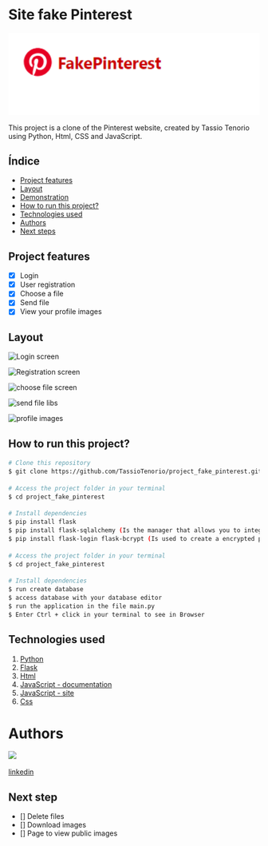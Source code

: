 # Site fake Pinterest
<img style="width:600px" src="img/banner2.png">



This project is a clone of the Pinterest website,
created by Tassio Tenorio using Python, Html, CSS and JavaScript.

## Índice

- <a href="#functionalities">Project features</a>
- <a href="#layout">Layout</a>
- <a href="#demonstration">Demonstration</a>
- <a href="#run">How to run this project?</a>
- <a href="#tecnologies">Technologies used</a>
- <a href="#author">Authors</a>
- <a href="#steps">Next steps</a>

## Project features

-[x] Login
-[x] User registration
-[x] Choose a file
-[x] Send file
-[x] View your profile images

## Layout

![Login screen ](/project_fake_pinterest/img/registration%20screen.png)

![Registration screen](/project_fake_pinterest/img/Tela-de-cadastro.png)

![choose file screen](/project_fake_pinterest/img/tela%20de%20escolha%20de%20arquivo.png)


![send file](/project_fake_pinterest/img/tela%20de%20envio.png)
libs


![profile images](/project_fake_pinterest/img/imagens%20no%20perfil.png)


## How to run this project?

```bash
# Clone this repository
$ git clone https://github.com/TassioTenorio/project_fake_pinterest.git

# Access the project folder in your terminal
$ cd project_fake_pinterest

# Install dependencies
$ pip install flask
$ pip install flask-sqlalchemy (Is the manager that allows you to integrate with the database)
$ pip install flask-login flask-bcrypt (Is used to create a encrypted password)

# Access the project folder in your terminal
$ cd project_fake_pinterest

# Install dependencies
$ run create database
$ access database with your database editor
$ run the application in the file main.py
$ Enter Ctrl + click in your terminal to see in Browser
```

## Technologies used
1. [Python](https://www.python.org/)
2. [Flask](https://flask.palletsprojects.com/en/3.0.x/)
3. [Html](https://www.w3schools.com/html/)
4. [JavaScript - documentation](https://developer.mozilla.org/pt-BR/docs/Web/JavaScript)
5. [JavaScript - site](https://www.javascript.com/)
6. [Css](https://www.w3schools.com/cssref/index.php)


# Authors

<img style="width:200px" src="https://media.licdn.com/dms/image/D4D03AQES2s16Mw-7Ww/profile-displayphoto-shrink_400_400/0/1700494198195?e=1707350400&v=beta&t=NQ-uLfq4nY7uD6QEKvUgjHYNDGNa6un1P80l_63E-7A">

[linkedin](www.linkedin.com/in/tassiotenorio)

## Next step

- [] Delete files
- [] Download images
- [] Page to view public images


